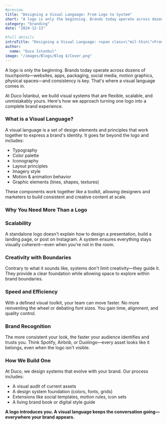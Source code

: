 ```yaml
---
#preview
title: "Designing a Visual Language: From Logo to System"
short: "A logo is only the beginning. Brands today operate across dozens of touchpoints—websites, apps, packaging, social media, motion graphics, physical spaces—and consistency is key. That's where a visual language comes in."
category: "branding"
date: "2024-12-13"

#full details
introTitle: "Designing a Visual Language: <span class=\"mil-thin\">From Logo to System</span>"
author: 
  name: "Duco Istanbul"
image: "/images/Blogs/Blog 4/Cover.png"
---
```


A logo is only the beginning. Brands today operate across dozens of touchpoints—websites, apps, packaging, social media, motion graphics, physical spaces—and consistency is key. That's where a visual language comes in.

At Duco İstanbul, we build visual systems that are flexible, scalable, and unmistakably yours. Here's how we approach turning one logo into a complete brand experience.

### What is a Visual Language?

A visual language is a set of design elements and principles that work together to express a brand's identity. It goes far beyond the logo and includes:

- Typography
- Color palette
- Iconography
- Layout principles
- Imagery style
- Motion & animation behavior
- Graphic elements (lines, shapes, textures)

These components work together like a toolkit, allowing designers and marketers to build consistent and creative content at scale.

### Why You Need More Than a Logo

### Scalability
A standalone logo doesn't explain how to design a presentation, build a landing page, or post on Instagram. A system ensures everything stays visually coherent—even when you're not in the room.

### Creativity with Boundaries
Contrary to what it sounds like, systems don't limit creativity—they guide it. They provide a clear foundation while allowing space to explore within brand boundaries.

### Speed and Efficiency
With a defined visual toolkit, your team can move faster. No more reinventing the wheel or debating font sizes. You gain time, alignment, and quality control.

### Brand Recognition
The more consistent your look, the faster your audience identifies and trusts you. Think Spotify, Airbnb, or Duolingo—every asset looks like it belongs, even when the logo isn't visible.

### How We Build One

At Duco, we design systems that evolve with your brand. Our process includes:

- A visual audit of current assets
- A design system foundation (colors, fonts, grids)
- Extensions like social templates, motion rules, icon sets
- A living brand book or digital style guide

**A logo introduces you. A visual language keeps the conversation going—everywhere your brand appears.**